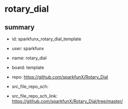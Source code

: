 # rotary_dial
 
## summary 
* id: sparkfunx_rotary_dial_template
* user: sparkfunx
* name: rotary_dial
* board: template
* repo: https://github.com/sparkfunX/Rotary_Dial



* src_file_repo_sch: 
* src_file_repo_sch_link: https://github.com/sparkfunX/Rotary_Dial/tree/master/






